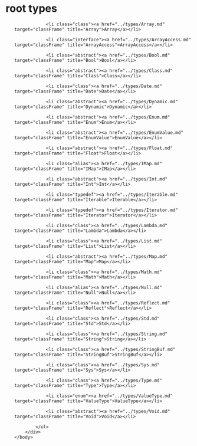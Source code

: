<!DOCTYPE HTML PUBLIC "-//W3C//DTD HTML 4.01 Transitional//EN" "http://www.w3.org/tr/html4/loose.dtd">
<html>
	<head>
		<title>Package root Type List</title>
	</head>
	<body>
		<div class="onepackage" id="types-frame">
			<h1>root types</h1>
			<ul class="packages">

				<li class="class"><a href="../types/Array.md" target="classFrame" title="Array">Array</a></li>

				<li class="interface"><a href="../types/ArrayAccess.md" target="classFrame" title="ArrayAccess">ArrayAccess</a></li>

				<li class="abstract"><a href="../types/Bool.md" target="classFrame" title="Bool">Bool</a></li>

				<li class="abstract"><a href="../types/Class.md" target="classFrame" title="Class">Class</a></li>

				<li class="class"><a href="../types/Date.md" target="classFrame" title="Date">Date</a></li>

				<li class="abstract"><a href="../types/Dynamic.md" target="classFrame" title="Dynamic">Dynamic</a></li>

				<li class="abstract"><a href="../types/Enum.md" target="classFrame" title="Enum">Enum</a></li>

				<li class="abstract"><a href="../types/EnumValue.md" target="classFrame" title="EnumValue">EnumValue</a></li>

				<li class="abstract"><a href="../types/Float.md" target="classFrame" title="Float">Float</a></li>

				<li class="alias"><a href="../types/IMap.md" target="classFrame" title="IMap">IMap</a></li>

				<li class="abstract"><a href="../types/Int.md" target="classFrame" title="Int">Int</a></li>

				<li class="typedef"><a href="../types/Iterable.md" target="classFrame" title="Iterable">Iterable</a></li>

				<li class="typedef"><a href="../types/Iterator.md" target="classFrame" title="Iterator">Iterator</a></li>

				<li class="class"><a href="../types/Lambda.md" target="classFrame" title="Lambda">Lambda</a></li>

				<li class="class"><a href="../types/List.md" target="classFrame" title="List">List</a></li>

				<li class="abstract"><a href="../types/Map.md" target="classFrame" title="Map">Map</a></li>

				<li class="class"><a href="../types/Math.md" target="classFrame" title="Math">Math</a></li>

				<li class="alias"><a href="../types/Null.md" target="classFrame" title="Null">Null</a></li>

				<li class="class"><a href="../types/Reflect.md" target="classFrame" title="Reflect">Reflect</a></li>

				<li class="class"><a href="../types/Std.md" target="classFrame" title="Std">Std</a></li>

				<li class="class"><a href="../types/String.md" target="classFrame" title="String">String</a></li>

				<li class="class"><a href="../types/StringBuf.md" target="classFrame" title="StringBuf">StringBuf</a></li>

				<li class="class"><a href="../types/Sys.md" target="classFrame" title="Sys">Sys</a></li>

				<li class="class"><a href="../types/Type.md" target="classFrame" title="Type">Type</a></li>

				<li class="enum"><a href="../types/ValueType.md" target="classFrame" title="ValueType">ValueType</a></li>

				<li class="abstract"><a href="../types/Void.md" target="classFrame" title="Void">Void</a></li>

			</ul>
		</div>
	</body>
</html>


